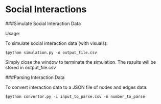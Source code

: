 Social Interactions
===================

###Simulate Social Interaction Data

Usage: 

To simulate social interaction data (with visuals):

```
$python simulation.py -o output_file.csv
``` 

Simply close the window to terminate the simulation. 
The results will be stored in output_file.csv

###Parsing Interaction Data

To convert interaction data to a JSON file of nodes and edges data:

```
$python convertor.py -i input_to_parse.csv -n number_to_parse
``` 


